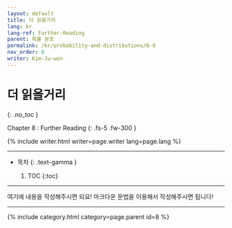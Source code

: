 ```yaml
---
layout: default
title: 더 읽을거리
lang: kr
lang-ref: Further-Reading
parent: 확률 분포
permalink: /kr/probability-and-distributions/6-8
nav_order: 8
writer: Kim-Ju-won
---
```


# 더 읽을거리
{: .no_toc }

Chapter 8 : Further Reading 
{: .fs-5 .fw-300 }


{% include writer.html writer=page.writer lang=page.lang %}

---

- 목차
    {: .text-gamma }

    1. TOC
    {:toc}

---

여기에 내용을 작성해주시면 되요! 마크다운 문법을 이용해서 작성해주시면 됩니다!

---
<!-- id = [page_num] -->
{% include category.html category=page.parent id=8 %}

```